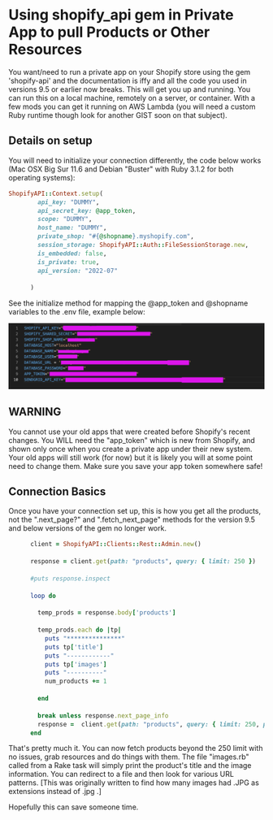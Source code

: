 # Using shopify_api gem in Private App to pull Products or Other Resources
You want/need to run a private app on your Shopify store using the gem 'shopify-api' and the documentation is iffy and all the code you used in versions 9.5 or earlier now breaks. This will get you up and running. You can run this on a local machine, remotely on a server, or container. With a few mods you can get it running on AWS Lambda (you will need a custom Ruby runtime though look for another GIST soon on that subject).

## Details on setup
You will need to initialize your connection differently, the code below works (Mac OSX Big Sur 11.6 and Debian "Buster" with Ruby 3.1.2 for both operating systems):

```ruby
ShopifyAPI::Context.setup(
        api_key: "DUMMY",
        api_secret_key: @app_token,
        scope: "DUMMY",
        host_name: "DUMMY",
        private_shop: "#{@shopname}.myshopify.com",
        session_storage: ShopifyAPI::Auth::FileSessionStorage.new,
        is_embedded: false, 
        is_private: true, 
        api_version: "2022-07"
        
      )
```
See the initialize method for mapping the @app_token and @shopname variables to the .env file, example below:


![example .env file](https://github.com/FLWallace105/shopify_private_app_demo/blob/master/image_folder/new_env_file_image.png?raw=true)


## WARNING
You cannot use your old apps that were created before Shopify's recent changes. You WILL need the "app_token" which is new from Shopify, and shown only once when you create a private app under their new system. Your old apps will still work (for now) but it is likely you will at some point need to change them. Make sure you save your app token somewhere safe!

## Connection Basics
Once you have your connection set up, this is how you get all the products, not the ".next_page?" and ".fetch_next_page" methods for the version 9.5 and below versions of the gem no longer work.

```ruby
      client = ShopifyAPI::Clients::Rest::Admin.new()

      response = client.get(path: "products", query: { limit: 250 })

      #puts response.inspect
    
      loop do
        
        temp_prods = response.body['products']

        temp_prods.each do |tp|
          puts "***************"
          puts tp['title']
          puts "------------"
          puts tp['images']
          puts "----------"
          num_products += 1

        end

        break unless response.next_page_info
        response =  client.get(path: "products", query: { limit: 250, page_info: response.next_page_info })
      end
```

That's pretty much it. You can now fetch products beyond the 250 limit with no issues, grab resources and do things with them. The file "images.rb" called from a Rake task will simply print the product's title and the image information. You can redirect to a file and then look for various URL patterns. [This was originally written to find how many images had .JPG as extensions instead of .jpg .]

Hopefully this can save someone time.